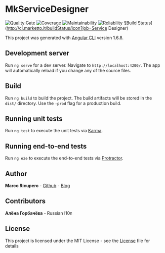 # MkServiceDesigner
[![Quality Gate](https://sonarcloud.io/api/project_badges/measure?project=mkServiceDesigner&metric=alert_status)](https://sonarcloud.io/dashboard/index/mkServiceDesigner)
[![Coverage](https://sonarcloud.io/api/project_badges/measure?project=mkServiceDesigner&metric=coverage)](https://sonarcloud.io/dashboard/index/mkServiceDesigner)
[![Maintainability](https://sonarcloud.io/api/project_badges/measure?project=mkServiceDesigner&metric=sqale_rating)](https://sonarcloud.io/dashboard/index/mkServiceDesigner)
[![Reliability](https://sonarcloud.io/api/project_badges/measure?project=mkServiceDesigner&metric=reliability_rating)](https://sonarcloud.io/dashboard/index/mkServiceDesigner)
![Build Status](http://ci.marketto.it/buildStatus/icon?job=Service Designer)

This project was generated with [Angular CLI](https://github.com/angular/angular-cli) version 1.6.8.

## Development server

Run `ng serve` for a dev server. Navigate to `http://localhost:4200/`. The app will automatically reload if you change any of the source files.

## Build

Run `ng build` to build the project. The build artifacts will be stored in the `dist/` directory. Use the `-prod` flag for a production build.

## Running unit tests

Run `ng test` to execute the unit tests via [Karma](https://karma-runner.github.io).

## Running end-to-end tests

Run `ng e2e` to execute the end-to-end tests via [Protractor](http://www.protractortest.org/).


## Author

**Marco Ricupero** - [Github](https://github.com/Marketto) - [Blog](http://blog.marketto.it)

## Contributors

**Алёна Горбачёва** - Russian l10n


## License

This project is licensed under the MIT License - see the [License](/LICENSE) file for details
